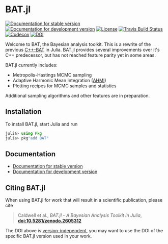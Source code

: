 # BAT.jl

[![Documentation for stable version](https://img.shields.io/badge/docs-stable-blue.svg)](https://bat.github.io/BAT.jl/stable)
[![Documentation for development version](https://img.shields.io/badge/docs-dev-blue.svg)](https://bat.github.io/BAT.jl/dev)
[![License](http://img.shields.io/badge/license-MIT-brightgreen.svg?style=flat)](LICENSE.md)
[![Travis Build Status](https://travis-ci.com/bat/BAT.jl.svg?branch=master)](https://travis-ci.com/bat/BAT.jl)
[![Codecov](https://codecov.io/gh/bat/BAT.jl/branch/master/graph/badge.svg)](https://codecov.io/gh/bat/BAT.jl)
[![DOI](https://zenodo.org/badge/DOI/10.5281/zenodo.2587213.svg)](https://doi.org/10.5281/zenodo.2587213)

Welcome to BAT, the Bayesian analysis toolkit. This is a rewrite of the
previous [C++-BAT](https://github.com/bat/bat) in Julia. BAT.jl provides
several improvements over it's C++ predecessor, but has not reached feature
parity yet in some areas.

BAT.jl currently includes:

* Metropolis-Hastings MCMC sampling
* Adaptive Harmonic Mean Integration ([AHMI](https://arxiv.org/abs/1808.08051))
* Plotting recipes for MCMC samples and statistics

Additional sampling algorithms and other features are in preparation.


## Installation

To install BAT.jl, start Julia and run

```julia
julia> using Pkg
julia> pkg"add BAT"
```


## Documentation

* [Documentation for stable version](https://bat.github.io/BAT.jl/stable)
* [Documentation for development version](https://bat.github.io/BAT.jl/dev)


## Citing BAT.jl

When using BAT.jl for work that will result in a scientific publication, please cite

> Caldwell et al., *BAT.jl - A Bayesian Analysis Toolkit in Julia*, [**doi:10.5281/zenodo.2605312**](https://doi.org/10.5281/zenodo.2587213)

The DOI above is [version-independent](http://help.zenodo.org/#versioning), you may want to use the DOI of the specific BAT.jl version used in your work.
